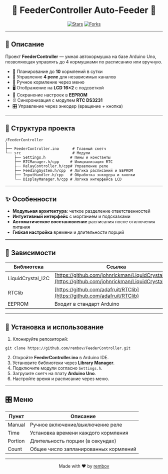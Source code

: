 <h1 align="center">🐾 FeederController Auto-Feeder 🐾</h1>

<p align="center">
  <a href="https://github.com/rembov/FeederController/stargazers"><img src="https://img.shields.io/github/stars/rembov/FeederController?style=social" alt="Stars"/></a>
  <a href="https://github.com/rembov/FeederController/network/members"><img src="https://img.shields.io/github/forks/rembov/FeederController?style=social" alt="Forks"/></a>
</p>


---

## 📖 Описание

Проект **FeederController** — умная автокормушка на базе Arduino Uno, позволяющая управлять до 4 кормушками по расписанию или вручную.

* 📅 Планирование до **10** кормлений в сутки
* 🔌 Управление **4 реле** для независимых каналов
* 🤏 Ручное кормление через меню
* 🖥️ Отображение на **LCD 16×2** с подсветкой
* 💾 Сохранение настроек в **EEPROM**
* ⏰ Синхронизация с модулем **RTC DS3231**
* 🎛️ Управление через энкодер (вращение + кнопка)

---

## 📂 Структура проекта

```plaintext
/FeederController
│
├── FeederController.ino      # Главный скетч
└── src                       # Модули
    ├── Settings.h           # Пины и константы
    ├── RTCManager.h/cpp     # Инициализация RTC
    ├── RelayController.h/cpp# Управление реле
    ├── FeedingSystem.h/cpp  # Логика расписаний и EEPROM
    ├── InputHandler.h/cpp   # Обработка энкодера и кнопки
    └── DisplayManager.h/cpp # Логика интерфейса LCD
```

---

## ✨ Особенности

* **Модульная архитектура**: четкое разделение ответственностей
* **Интуитивный интерфейс** с морганием и подсказками
* **Автоматическое восстановление** расписания после отключения питания
* **Гибкая настройка** времени и длительности порций

---

## 🔗 Зависимости

| Библиотека         | Ссылка                                                                                                |
| ------------------ | ----------------------------------------------------------------------------------------------------- |
| LiquidCrystal\_I2C | [https://github.com/johnrickman/LiquidCrystal\_I2C](https://github.com/johnrickman/LiquidCrystal_I2C) |
| RTClib             | [https://github.com/adafruit/RTClib](https://github.com/adafruit/RTClib)                              |
| EEPROM             | Входит в стандарт Arduino                                                                             |

---

## 🚀 Установка и использование

1. Клонируйте репозиторий:

```git clone https://github.com/rembov/FeederController.git```


2. Откройте **FeederController.ino** в Arduino IDE.
3. Установите библиотеки через **Library Manager**.
4. Подключите модули согласно `Settings.h`.
5. Загрузите скетч на плату **Arduino Uno**.
6. Настройте время и расписание через меню.

---

## 🎛️ Меню

| Пункт    | Описание                                |
|----------|-----------------------------------------|
| Manual   | Ручное включение/выключение реле        |
| Time     | Установка времени каждого кормления     |
| Portion  | Длительность порции (в секундах)        |
| Count    | Общее число запланированных кормлений    |


---

<p align="center">Made with ❤️ by <a href="https://github.com/rembov">rembov</a></p>


